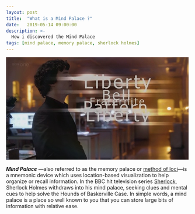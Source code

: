 ```yaml
---
layout: post
title:  "What is a Mind Palace ?"
date:   2019-05-14 09:00:00
description: >-
  How i discovered the Mind Palace
tags: [mind palace, memory palace, sherlock holmes]
---
```

![Sherlock Mind Palace](/images/sherlock_mind_palace.jpg)

***Mind Palace*** —also referred to as the memory palace
or [method of loci](https://en.wikipedia.org/wiki/Method_of_loci)—is a
mnemonic device which uses location-based visualization to help organize or recall information. In the BBC hit television series [Sherlock](https://www.imdb.com/title/tt1475582/), Sherlock Holmes withdraws into his mind palace, seeking clues and mental cues to help solve the Hounds of Baskerville Case. In simple words, a mind palace is a place so well known to you that you can store large bits of information with relative ease.